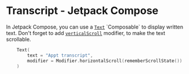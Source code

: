 # Transcript - Jetpack Compose

In Jetpack Compose, you can use a [`Text`](https://developer.android.com/reference/kotlin/androidx/compose/material/package-summary#Text(androidx.compose.ui.text.AnnotatedString,androidx.compose.ui.Modifier,androidx.compose.ui.graphics.Color,androidx.compose.ui.unit.TextUnit,androidx.compose.ui.text.font.FontStyle,androidx.compose.ui.text.font.FontWeight,androidx.compose.ui.text.font.FontFamily,androidx.compose.ui.unit.TextUnit,androidx.compose.ui.text.style.TextDecoration,androidx.compose.ui.text.style.TextAlign,androidx.compose.ui.unit.TextUnit,androidx.compose.ui.text.style.TextOverflow,kotlin.Boolean,kotlin.Int,kotlin.Int,kotlin.collections.Map,kotlin.Function1,androidx.compose.ui.text.TextStyle)) `Composable` to display written text. Don't forget to add [`verticalScroll`](https://developer.android.com/reference/kotlin/androidx/compose/ui/Modifier#(androidx.compose.ui.Modifier).verticalScroll(androidx.compose.foundation.ScrollState,kotlin.Boolean,androidx.compose.foundation.gestures.FlingBehavior,kotlin.Boolean)) modifier, to make the text scrollable.

```kotlin
    Text(
        text = "Appt transcript",
        modifier = Modifier.horizontalScroll(rememberScrollState())
    )
```
